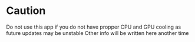 # Caution
Do not use this app if you do not have propper CPU and GPU cooling as future updates may be unstable
Other info will be written here another time
